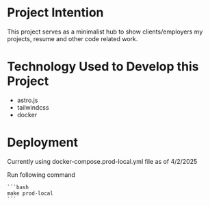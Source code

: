 # Project Intention
This project serves as a minimalist hub to show clients/employers my projects, resume and other code related work.

# Technology Used to Develop this Project
- astro.js
- tailwindcss
- docker


# Deployment
Currently using docker-compose.prod-local.yml file as of 4/2/2025

Run following command
`````
```bash
make prod-local
```


